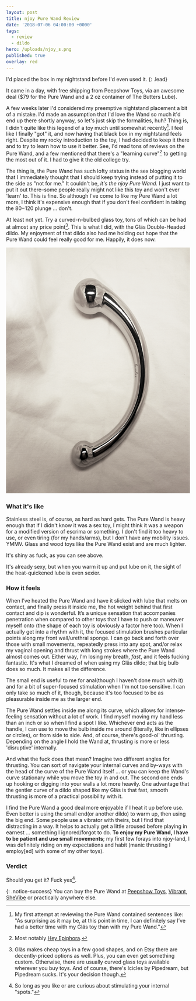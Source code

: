 ```yaml
---
layout: post
title: njoy Pure Wand Review
date: '2018-07-06 04:00:00 +0000'
tags:
  - review
  - dildo
hero: /uploads/njoy_s.png
published: true
overlay: red
---
```

I'd placed the box in my nightstand before I'd even used it.
{: .lead}

It came in a day, with free shipping from Peepshow Toys, via an awesome deal ($79 for the Pure Wand and a 2 oz container of The Butters Lube).

<!--break-->

A few weeks later I'd considered my preemptive nightstand placement a bit of a mistake. I'd made an assumption that I'd love the Wand so much it'd end up there shortly anyway, so let's just skip the formalities, huh? Thing is, I didn't quite like this legend of a toy much until somewhat recently[^1]. I feel like I finally "got" it, and now having that black box in my nightstand feels right. Despite my rocky introduction to the toy, I had decided to keep it there and to try to learn how to use it better. See, I'd read tons of reviews on the Pure Wand, and a few mentioned that there's a "learning curve"[^2] to getting the most out of it. I had to give it the old college try.

The thing is, the Pure Wand has such lofty status in the sex blogging world that I immediately thought that I should keep trying instead of putting it to the side as "not for me." It couldn't be, _it's the njoy Pure Wand._ I just want to put it out there–some people really might not like this toy and won't ever 'learn' to. This is fine. So although I've come to like my Pure Wand a lot more, I think it's expensive enough that if you don't feel confident in taking the $80-$120 plunge ... don't.

At least not yet. Try a curved-n-bulbed glass toy, tons of which can be had at almost any price point[^3]. This is what I did, with the Gläs Double-Headed dildo. My enjoyment of that dildo also had me holding out hope that the Pure Wand could feel really good for me. Happily, it does now.

![](/uploads/njoy_h.png)

### What it's like

Stainless steel is, of course, as hard as hard gets. The Pure Wand is heavy enough that if I didn't know it was a sex toy, I might think it was a weapon for a modified version of escrima or something. I don't find it too heavy to use, or even tiring (for my hands/arms), but I don't have any mobility issues. YMMV. Glass and wood toys like the Pure Wand exist and are much lighter.

It's shiny as fuck, as you can see above. 

It's already sexy, but when you warm it up and put lube on it, the sight of the heat-quickened lube is even sexier.

### How it feels

When I’ve heated the Pure Wand and have it slicked with lube that melts on contact, and finally press it inside me, the hot weight behind that first contact and dip is wonderful. It’s a unique sensation that accompanies penetration when compared to other toys that I have to push or maneuver myself onto (the shape of each toy is obviously a factor here too). When I actually get into a rhythm with it, the focused stimulation brushes particular points along my front wall/urethral sponge. I can go back and forth over those with small movements, repeatedly press into any spot, and/or relax my vaginal opening and thrust with long strokes where the Pure Wand almost comes out. Either way, I'm losing my breath, *fast*, and it feels fucking fantastic. It's what I dreamed of when using my Gläs dildo; that big bulb does so much. It makes all the difference.

The small end is useful to me for anal(though I haven't done much with it) and for a bit of super-focused stimulation when I'm not too sensitive. I can only take so much of it, though, because it's too focused to be as pleasurable inside me as the larger end.

The Pure Wand settles inside me along its curve, which allows for intense-feeling sensation without a lot of work. I find myself moving my hand less than an inch or so when I find a spot I like. Whichever end acts as the handle, I can use to move the bulb inside me around (literally, like in ellipses or circles), or from side to side. And, of course, there's good-ol' thrusting. Depending on the angle I hold the Wand at, thrusting is more or less 'disruptive' internally.

And what the fuck does that mean? Imagine two different angles for thrusting. You can sort of navigate your internal curves and by-ways with the head of the curve of the Pure Wand itself ... or you can keep the Wand's curve stationary while you move the toy in and out. The second one ends up hooking or digging into your walls a lot more heavily. One advantage that the gentler curve of a dildo shaped like my Gläs is that fast, smooth thrusting is more of a practical possibility with it.

I find the Pure Wand a good deal more enjoyable if I heat it up before use. Even better is using the small end(or another dildo) to warm up, then using the big end. Some people use a vibrator with theirs, but I find that distracting in a way. It helps to actually get a little aroused before playing in earnest ... something I ignored/forgot to do. **To enjoy my Pure Wand, I have to be patient and use small movements**; my first few forays into njoy-land, I was definitely riding on my expectations and habit (manic thrusting I employ\[ed\] with some of my other toys).

### Verdict

Should you get it? Fuck yes[^4].

{: .notice-success}
You can buy the Pure Wand at [Peepshow Toys](http://www.peepshowtoys.com#oid=91554_4244), [Vibrant](https://www.bevibrant.com/products/njoy-pure-wand-dildo?rfsn=1509055.df2dc&utm_source=refersion&utm_medium=affiliate&utm_campaign=1509055.df2dc), [SheVibe](https://shevibe.com/njoy-pure-wand-double-ended-steel-dildo.aspx#oid=1432_1) or practically anywhere else.

[^1]: My first attempt at reviewing the Pure Wand contained sentences like: "As surprising as it may be, at this point in time, I can definitely say I’ve had a better time with my Gläs toy than with my Pure Wand."

[^2]: Most notably [Hey Epiphora](https://heyepiphora.com/2010/07/my-love-the-pure-wand-plus-a-few-tips).

[^3]: Gläs makes cheap toys in a few good shapes, and on Etsy there are decently-priced options as well. Plus, you can even get something custom. Otherwise, there are usually curved glass toys available wherever you buy toys. And of course, there's Icicles by Pipedream, but Pipedream sucks. It's your decision though.

[^4]: So long as you like or are curious about stimulating your internal "spots."
